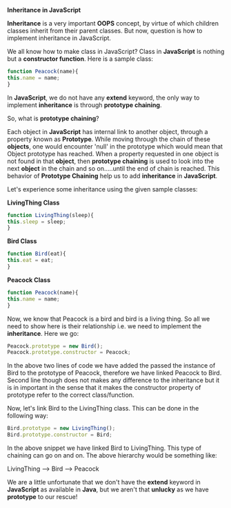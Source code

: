 **Inheritance in JavaScript**

**Inheritance** is a very important **OOPS** concept, by virtue of which children classes inherit from their parent classes. But now, question is how to implement inheritance in JavaScript.

We all know how to make class in JavaScript? Class in **JavaScript** is nothing but a **constructor function**. Here is a sample class:

```JavaScript
function Peacock(name){
this.name = name;
}
```
In **JavaScript**, we do not have any **extend** keyword, the only way to implement **inheritance** is through **prototype chaining**.

So, what is **prototype chaining**?

Each object in **JavaScript** has internal link to another object, through a property known as **Prototype**. While moving through the chain of these **objects**, one would encounter 'null' in the prototype which would mean that Object prototype has reached.
When a property requested in one object is not found in that **object**, then **prototype chaining** is used to look into the next **object** in the chain and so on.....until the end of chain is reached. This behavior of **Prototype Chaining** help us to add **inheritance** in **JavaScript**.

Let's experience some inheritance using the given sample classes:

**LivingThing Class**

```JavaScript
function LivingThing(sleep){
this.sleep = sleep;
}
```
**Bird Class**

```JavaScript
function Bird(eat){
this.eat = eat;
}
```
**Peacock Class**
```JavaScript
function Peacock(name){
this.name = name;
}
```
Now, we know that Peacock is a bird and bird is a living thing. So all we need to show here is their relationship i.e. we need to implement the **inheritance**. Here we go:

```JavaScript
Peacock.prototype = new Bird();
Peacock.prototype.constructor = Peacock;
```
In the above two lines of code we have added the passed the instance of Bird to the prototype of Peacock, therefore we have linked Peacock to Bird. Second line though does not makes any difference to the inheritance but it is in important in the sense that it makes the constructor property of prototype refer to the correct class/function.

Now, let's link Bird to the LivingThing class. This can be done in the following way:

```JavaScript
Bird.prototype = new LivingThing();
Bird.prototype.constructor = Bird;
```

In the above snippet we have linked Bird to LivingThing. This type of chaining can go on and on. The above hierarchy would be something like:

LivingThing --> Bird --> Peacock

We are a little unfortunate that we don't have the **extend** keyword in **JavaScript** as available in **Java**, but we aren't that **unlucky** as we have **prototype** to our rescue!